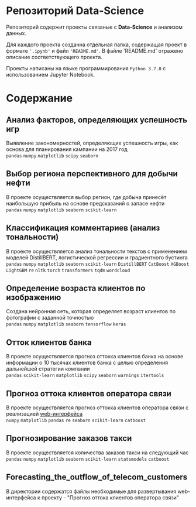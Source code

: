 # Репозиторий Data-Science

Репозиторий содержит проекты связаные с **Data-Science** и анализом данных. 

Для каждого проекта созданна отдельная папка, содержащая проект в формате `'.ipynb'` и файл `'README.md'`. В файле 'README.md' отражено описание соответствующего проекта.  

Проекты написаны на языке программирования `Python 3.7.8` с использованием Jupyter Notebook.

# Содержание
## Анализ факторов, определяющих успешность игр

Выявление закономерностей, определяющих успешность игры, как основа для планирования кампании на 2017 год
<br>`pandas` `numpy` `matplotlib` `scipy` `seaborn` 

## Выбор региона перспективного для добычи нефти

В проекте осуществляется выбор регион, где добыча принесёт наибольшую прибыль на основе предсказаний о запасе нефти
<br>`pandas` `numpy` `matplotlib` `seaborn` `scikit-learn`

## Классификация комментариев (анализ тональности)

В проекте осуществляется анализ тональности текстов с применением моделей DistillBERT, логистической регрессии и градиентного бустинга
<br>`pandas` `numpy` `matplotlib` `seaborn` `scikit-learn` `DistillBERT` `CatBoost` `XGBoost` `LightGBM` `re` `nltk` `torch` `transformers` `tqdm` `wordcloud` 

## Определение возраста клиентов по изображению

Создана нейронная сеть, которая определяет возраст клиентов по фотографии с заданной точностью
<br>`pandas` `numpy` `matplotlib` `seaborn` `tensorflow` `keras`

## Отток клиентов банка

В проекте осуществляется прогноз оттокка клиентов банка на основе информации о 10 тысячах клиентов банка с целью определения дальнейшей стратегии компании
<br>`pandas` `scikit-learn` `matplotlib` `scipy` `seaborn` `warnings` `itertools`

## Прогноз оттока клиентов оператора связи

В проекте осуществляется прогноз оттокка клиентов оператора связи с реализацией [web-интерфейса](https://forecasting-the-outflow-of-telecom-customersclient-flo-7wjae1.streamlitapp.com/)
<br>`numpy` `matplotlib` `pandas` `re` `seaborn` `scikit-learn` `catboost`

## Прогнозирование заказов такси

В проекте осуществляется количества заказов такси на следующий час
<br>`pandas` `numpy` `matplotlib` `seaborn` `scikit-learn` `statsmodels` `catboost`

## Forecasting_the_outflow_of_telecom_customers

В директории содержатся файлы необходимые для развертывания web-интерфейса к проекту - "Прогноз оттока клиентов оператора связи"